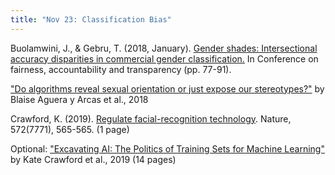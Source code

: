 ```yaml
---
title: "Nov 23: Classification Bias"
---
```


Buolamwini, J., & Gebru, T. (2018, January). [Gender shades: Intersectional accuracy disparities in commercial gender classification.](https://drive.google.com/file/d/1VRONFLJ9M9vhTaZLenoR8kUoStlxBXIY/view?usp=sharing) In Conference on fairness, accountability and transparency (pp. 77-91).

["Do algorithms reveal sexual orientation or just expose our stereotypes?"](https://medium.com/@blaisea/do-algorithms-reveal-sexual-orientation-or-just-expose-our-stereotypes-d998fafdf477) by Blaise Aguera y Arcas et al., 2018

Crawford, K. (2019). [Regulate facial-recognition technology](https://drive.google.com/file/d/1dNXxASVAOh7sjfyAxm7B3k1BnPLJ350h/view?usp=sharing). Nature, 572(7771), 565-565. (1 page)

Optional:
["Excavating AI: The Politics of Training Sets for Machine Learning"](https://www.excavating.ai/) by Kate Crawford et al., 2019 (14 pages)

